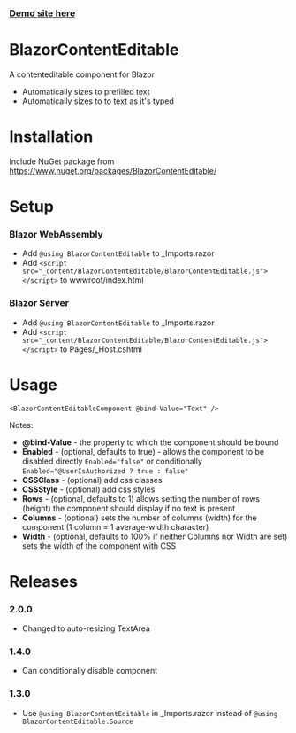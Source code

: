 
### [Demo site here](https://austineric.github.io/BlazorContentEditable/)

# BlazorContentEditable
A contenteditable component for Blazor

- Automatically sizes to prefilled text
- Automatically sizes to to text as it's typed

# Installation
Include NuGet package from https://www.nuget.org/packages/BlazorContentEditable/

# Setup
### Blazor WebAssembly
* Add `@using BlazorContentEditable` to _Imports.razor
* Add `<script src="_content/BlazorContentEditable/BlazorContentEditable.js"></script>` to wwwroot/index.html

### Blazor Server
* Add `@using BlazorContentEditable` to _Imports.razor
* Add `<script src="_content/BlazorContentEditable/BlazorContentEditable.js"></script>` to Pages/_Host.cshtml

# Usage
`<BlazorContentEditableComponent @bind-Value="Text" />`

Notes:
* **@bind-Value** - the property to which the component should be bound
* **Enabled** - (optional, defaults to true) - allows the component to be disabled directly `Enabled="false"` or conditionally `Enabled="@UserIsAuthorized ? true : false"`
* **CSSClass** - (optional) add css classes
* **CSSStyle** - (optional) add css styles
* **Rows** - (optional, defaults to 1) allows setting the number of rows (height) the component should display if no text is present
* **Columns** - (optional) sets the number of columns (width) for the component (1 column = 1 average-width character)
* **Width** - (optional, defaults to 100% if neither Columns nor Width are set) sets the width of the component with CSS

# Releases
### 2.0.0
* Changed to auto-resizing TextArea
### 1.4.0
* Can conditionally disable component
### 1.3.0
* Use `@using BlazorContentEditable` in _Imports.razor instead of `@using BlazorContentEditable.Source`
